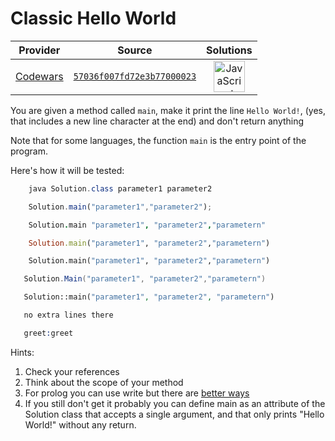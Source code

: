 [_metadata_:generated]: - "true"

# Classic Hello World

<!-- INFO TABLE BEGIN -->

| Provider                                        | Source                                                                               | Solutions                                                                                                                                                    |
| :---------------------------------------------: | :----------------------------------------------------------------------------------: | :----------------------------------------------------------------------------------------------------------------------------------------------------------: |
| [Codewars](../../../docs/providers/Codewars.md) | [`57036f007fd72e3b77000023`](https://www.codewars.com/kata/57036f007fd72e3b77000023) | [<img src="https://res.cloudinary.com/rascaltwo/image/upload/v1631924076/javascript_ehszr7.svg" alt="JavaScript" title="JavaScript" width="50" />](solve.js) |

<!-- INFO TABLE END -->

You are given a method called `main`, make it print the line `Hello World!`, (yes, that includes a new line character at the end) and don't return anything

Note that for some languages, the function `main` is the entry point of the program.

Here's how it will be tested:
```java
    java Solution.class parameter1 parameter2
```    

```javascript
    Solution.main("parameter1","parameter2");
```  

```coffeescript
    Solution.main "parameter1", "parameter2","parametern"
```

```ruby
    Solution.main("parameter1", "parameter2","parametern")
```

```python
    Solution.main("parameter1", "parameter2","parametern")
```

```csharp
   Solution.Main("parameter1", "parameter2","parametern")
```

```php
   Solution::main("parameter1", "parameter2", "parametern")
```
```sh
   no extra lines there
```

```prolog
   greet:greet
```

Hints:

 1. Check your references 
 2. Think about the scope of your method
 3. For prolog you can use write but there are [better ways](https://gist.github.com/dtonhofer/20bd01f68a924912771d8405fca66a09)
 4. If you still don't get it probably you can define main as an attribute of the Solution class that accepts a single argument, and that only prints "Hello World!" without any return.
